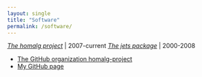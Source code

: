 ```yaml
---
layout: single
title: "Software"
permalink: /software/
---
```


[*The homalg project*](https://homalg-project.github.io)            | 2007-current
[*The jets package*](https://algebra.mathematik.uni-siegen.de/barakat/jets) | 2000-2008

<!-- [*The conley package*](https://algebra.mathematik.uni-siegen.de/conley)      | 2006-2008 -->

* [The GitHub organization homalg-project](https://homalg-project.github.io/)
* [My GitHub page](https://github.com/mohamed-barakat?tab=repositories)
